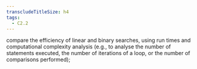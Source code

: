 ```yaml
---
transcludeTitleSize: h4
tags:
  - C2.2
---
```

compare the efficiency of linear and binary searches, using run times and computational complexity analysis (e.g., to analyse the number of statements executed, the number of iterations of a loop, or the number of comparisons performed);